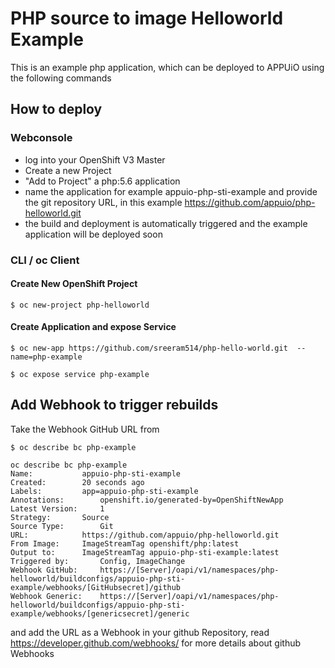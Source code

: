 # PHP source to image Helloworld Example

This is an example php application, which can be deployed to APPUiO using the following commands

## How to deploy

### Webconsole

* log into your OpenShift V3 Master 
* Create a new Project
* "Add to Project" a php:5.6 application
* name the application for example appuio-php-sti-example and provide the git repository URL, in this example https://github.com/appuio/php-helloworld.git
* the build and deployment is automatically triggered and the example application will be deployed soon

### CLI / oc Client

#### Create New OpenShift Project
```
$ oc new-project php-helloworld
```

#### Create Application and expose Service
```
$ oc new-app https://github.com/sreeram514/php-hello-world.git  --name=php-example

$ oc expose service php-example
```

## Add Webhook to trigger rebuilds

Take the Webhook GitHub URL from

```
$ oc describe bc php-example

oc describe bc php-example
Name:			appuio-php-sti-example
Created:		20 seconds ago
Labels:			app=appuio-php-sti-example
Annotations:		openshift.io/generated-by=OpenShiftNewApp
Latest Version:		1
Strategy:		Source
Source Type:		Git
URL:			https://github.com/appuio/php-helloworld.git
From Image:		ImageStreamTag openshift/php:latest
Output to:		ImageStreamTag appuio-php-sti-example:latest
Triggered by:		Config, ImageChange
Webhook GitHub:		https://[Server]/oapi/v1/namespaces/php-helloworld/buildconfigs/appuio-php-sti-example/webhooks/[GitHubsecret]/github
Webhook Generic:	https://[Server]/oapi/v1/namespaces/php-helloworld/buildconfigs/appuio-php-sti-example/webhooks/[genericsecret]/generic
```

and add the URL as a Webhook in your github Repository, read https://developer.github.com/webhooks/ for more details about github Webhooks
